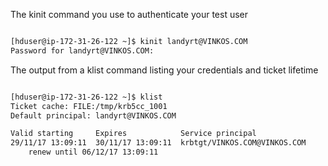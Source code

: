 The kinit command you use to authenticate your test user

```sh

[hduser@ip-172-31-26-122 ~]$ kinit landyrt@VINKOS.COM
Password for landyrt@VINKOS.COM: 

```

The output from a klist command listing your credentials and ticket lifetime

```sh

[hduser@ip-172-31-26-122 ~]$ klist
Ticket cache: FILE:/tmp/krb5cc_1001
Default principal: landyrt@VINKOS.COM

Valid starting     Expires            Service principal
29/11/17 13:09:11  30/11/17 13:09:11  krbtgt/VINKOS.COM@VINKOS.COM
	renew until 06/12/17 13:09:11

```

